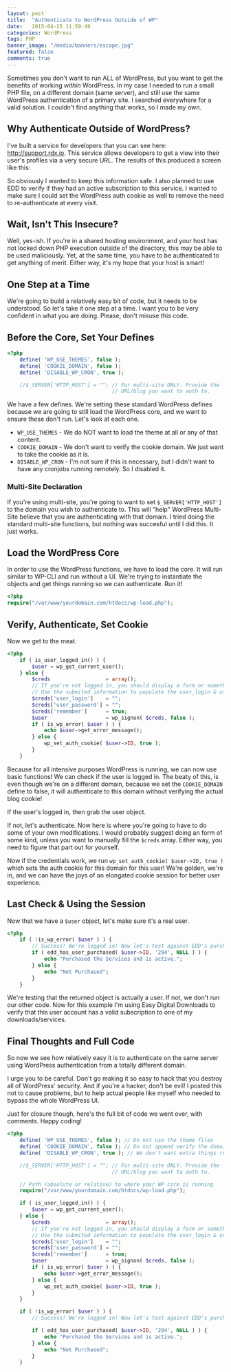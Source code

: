 ```yaml
---
layout: post
title:  "Authenticate to WordPress Outside of WP"
date:   2015-04-25 11:59:49
categories: WordPress
tags: PHP
banner_image: "/media/banners/escape.jpg"
featured: false
comments: true
---
```


Sometimes you don't want to run ALL of WordPress, but you want to get the benefits of working *within* WordPress. In my case I needed to run a small PHP file, on a different domain (same server), and still use the same WordPress authentication of a primary site. I searched everywhere for a valid solution. I couldn't find anything that works, so I made my own.

<!--more-->

## Why Authenticate Outside of WordPress?

I've built a service for developers that you can see here: <a href="http://support.rdx.io">http://support.rdx.io</a>. This service allows developers to get a view into their user's profiles via a very secure URL. The results of this produced a screen like this:


So obviously I wanted to keep this information safe. I also planned to use EDD to verify if they had an active subscription to this service. I wanted to make sure I could set the WordPress auth cookie as well to remove the need to re-authenticate at every visit.

## Wait, Isn't This Insecure?
Well, yes-ish. If you're in a shared hosting environment, and your host has not locked down PHP execution outside of the directory, this may be able to be used maliciously. Yet, at the same time, you have to be authenticated to get anything of merit. Either way, it's my hope that your host is smart!



## One Step at a Time
We're going to build a relatively easy bit of code, but it needs to be understood. So let's take it one step at a time. I want you to be very confident in what you are doing. Please, don't misuse this code.

## Before the Core, Set Your Defines
```php
<?php
	define( 'WP_USE_THEMES', false );
    define( 'COOKIE_DOMAIN', false );
    define( 'DISABLE_WP_CRON', true );

    //$_SERVER['HTTP_HOST'] = ""; // For multi-site ONLY. Provide the 
    							  // URL/blog you want to auth to.
```
We have a few defines. We're setting these standard WordPress defines because we are going to still load the WordPress core, and we want to ensure these don't run. Let's look at each one.

* `WP_USE_THEMES` - We do NOT want to load the theme at all or any of that content.
* `COOKIE_DOMAIN` - We don't want to verify the cookie domain. We just want to take the cookie as it is.
* `DISABLE_WP_CRON` - I'm not sure if this is necessary, but I didn't want to have any cronjobs running remotely. So I disabled it.

### Multi-Site Declaration
If you're using multi-site, you're going to want to set `$_SERVER['HTTP_HOST']` to the domain you wish to authenticate to. This will "help" WordPress Multi-Site believe that you are authenticating with that domain. I tried doing the standard multi-site functions, but nothing was succesful until I did this. It just works.

## Load the WordPress Core
In order to use the WordPress functions, we have to load the core. It will run similar to WP-CLI and run without a UI. We're trying to instantiate the objects and get things running so we can authenticate. Run it!

```php
<?php
require("/var/www/yourdomain.com/htdocs/wp-load.php");
```

## Verify, Authenticate, Set Cookie
Now we get to the meat.

```php
<?php
    if ( is_user_logged_in() ) {
        $user = wp_get_current_user();
    } else {
        $creds                  = array();
        // If you're not logged in, you should display a form or something
        // Use the submited information to populate the user_login & user_password
        $creds['user_login']    = "";
        $creds['user_password'] = "";
        $creds['remember']      = true;
        $user                   = wp_signon( $creds, false );
        if ( is_wp_error( $user ) ) {
            echo $user->get_error_message();
        } else {
            wp_set_auth_cookie( $user->ID, true );
        }
    }
```

Because for all intensive purposes WordPress is running, we can now use basic functions! We can check if the user is logged in. The beaty of this, is even though we're on a different domain, because we set the `COOKIE_DOMAIN` define to false, it will authenticate to this domain without verifying the actual blog cookie!

If the user's logged in, then grab the user object.

If not, let's authenticate. Now here is where you're going to have to do some of your own modifications. I would probably suggest doing an form of some kind, unless you want to manually fill the `$creds` array. Either way, you need to figure that part out for yourself.

Now if the credentials work, we run `wp_set_auth_cookie( $user->ID, true )` which sets the auth cookie for this domain for this user! We're golden, we're in, and we can have the joys of an elongated cookie session for better user experience.

## Last Check & Using the Session
Now that we have a `$user` object, let's make sure it's a real user.

```php
<?php
	if ( !is_wp_error( $user ) ) {
    	// Success! We're logged in! Now let's test against EDD's purchase of my "service."
        if ( edd_has_user_purchased( $user->ID, '294', NULL ) ) {
            echo "Purchased the Services and is active.";
        } else {
            echo "Not Purchased";
        }
    }
```

We're testing that the returned object is actually a user. If not, we don't run our other code. Now for this example I'm using Easy Digital Downloads to verify that this user account has a valid subscription to one of my downloads/services.

## Final Thoughts and Full Code
So now we see how relatively easy it is to authenticate on the same server using WordPress authentication from a totally different domain. 

I urge you to be careful. Don't go making it so easy to hack that you destroy all of WordPress' security. And if you're a hacker, don't be evil! I posted this not to cause problems, but to help actual people like myself who needed to bypass the whole WordPress UI.

Just for closure though, here's the full bit of code we went over, with comments. Happy coding!

```php
<?php
    define( 'WP_USE_THEMES', false ); // Do not use the theme files
    define( 'COOKIE_DOMAIN', false ); // Do not append verify the domain to the cookie
    define( 'DISABLE_WP_CRON', true ); // We don't want extra things running...

    //$_SERVER['HTTP_HOST'] = ""; // For multi-site ONLY. Provide the 
    							  // URL/blog you want to auth to.

    // Path (absolute or relative) to where your WP core is running
    require("/var/www/yourdomain.com/htdocs/wp-load.php");

    if ( is_user_logged_in() ) {
        $user = wp_get_current_user();
    } else {
        $creds                  = array();
        // If you're not logged in, you should display a form or something
        // Use the submited information to populate the user_login & user_password
        $creds['user_login']    = "";
        $creds['user_password'] = "";
        $creds['remember']      = true;
        $user                   = wp_signon( $creds, false );
        if ( is_wp_error( $user ) ) {
            echo $user->get_error_message();
        } else {
            wp_set_auth_cookie( $user->ID, true );
        }
    }

    if ( !is_wp_error( $user ) ) {
    	// Success! We're logged in! Now let's test against EDD's purchase of my "service."

        if ( edd_has_user_purchased( $user->ID, '294', NULL ) ) {
            echo "Purchased the Services and is active.";
        } else {
            echo "Not Purchased";
        }
    }
```
